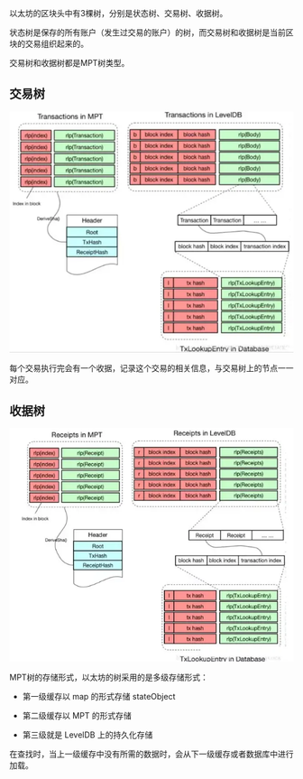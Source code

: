 以太坊的区块头中有3棵树，分别是状态树、交易树、收据树。

状态树是保存的所有账户（发生过交易的账户）的树，而交易树和收据树是当前区块的交易组织起来的。

交易树和收据树都是MPT树类型。

## 交易树

![](/assets/tx-in-mpt.png)

每个交易执行完会有一个收据，记录这个交易的相关信息，与交易树上的节点一一对应。

## 收据树

![](/assets/receipts-in-mpt.png)

MPT树的存储形式，以太坊的树采用的是多级存储形式：

* 第一级缓存以 map 的形式存储 stateObject

* 第二级缓存以 MPT 的形式存储

* 第三级就是 LevelDB 上的持久化存储

在查找时，当上一级缓存中没有所需的数据时，会从下一级缓存或者数据库中进行加载。

